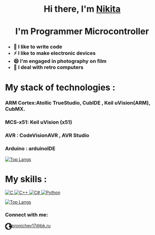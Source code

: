<h1 align="center">Hi there, I'm <a href= target="_blank">Nikita</a>

<h1 align="center"> I'm Programmer Microcontroller
<h3 align="left" alt = "master">

- 💬 I like to write code 
- ⚡ I like to make electronic devices
- 😄 I'm engaged in photography on film
- 🌱 I deal with retro computers

# **My stack of technologies** :
### ARM Cortex:Atollic TrueStudio, CubIDE , Keil uVision(ARM), CubMX.

### MCS-x51: Keil uVision (x51) 

### AVR : CodeVisionAVR , AVR Studio

### Arduino  : arduinoIDE

[![Top Langs](https://github-readme-stats.vercel.app/api/top-langs/?username=GoldNik)](https://github.com/anuraghazra/github-GoldNik-stats)

# My skills :
<p align="left">
<a href="https://docs.microsoft.com/en-us/cpp/?view=msvc-170" target="_blank" rel="noreferrer"><img src="https://raw.githubusercontent.com/danielcranney/readme-generator/main/public/icons/skills/c-colored.svg" width="36" height="36" alt="C" /> </a><a href="https://docs.microsoft.com/en-us/cpp/?view=msvc-170" target="_blank" rel="noreferrer"><img src="https://raw.githubusercontent.com/danielcranney/readme-generator/main/public/icons/skills/cplusplus-colored.svg" width="36" height="36" alt="C++" />
</a><a href="https://docs.microsoft.com/en-us/dotnet/csharp/" target="_blank" rel="noreferrer"><img src="https://raw.githubusercontent.com/danielcranney/readme-generator/main/public/icons/skills/csharp-colored.svg" width="36" height="36" alt="C#" />
</a><a href="https://www.python.org/" target="_blank" rel="noreferrer"><img src="https://raw.githubusercontent.com/danielcranney/readme-generator/main/public/icons/skills/python-colored.svg" width="36" height="36" alt="Python" /></a>
</p>

[![Top Langs](https://github-readme-stats.vercel.app/api/top-langs/?username=GoldNik)](https://github.com/anuraghazra/github-GoldNik-stats)

### Connect with me:

<img align="left" alt="master" width="22px" src="https://raw.githubusercontent.com/iconic/open-iconic/master/svg/globe.svg" /> pronichev17@bk.ru
